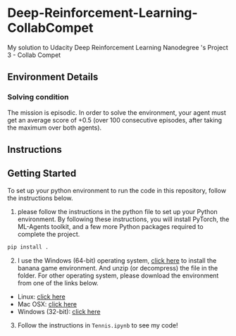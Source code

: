 # Deep-Reinforcement-Learning-CollabCompet
My solution to Udacity Deep Reinforcement Learning Nanodegree 's Project 3 - Collab Compet

## Environment Details



### Solving condition
The mission is episodic. In order to solve the environment, your agent must get an average score of +0.5 (over 100 consecutive episodes, after taking the maximum over both agents).
## Instructions


## Getting Started
To set up your python environment to run the code in this repository, follow the instructions below.


1. please follow the instructions in the python file to set up your Python environment. By following these instructions, you will install PyTorch, the ML-Agents toolkit, and a few more Python packages required to complete the project.
```bash
pip install .
```


2. I use the Windows (64-bit) operating system, [click here](https://s3-us-west-1.amazonaws.com/udacity-drlnd/P3/Tennis/Tennis_Windows_x86_64.zip) to install the banana game environment. And unzip (or decompress) the file in the folder.
For other operating system, please download the environment from one of the links below.
- Linux: [click here](https://s3-us-west-1.amazonaws.com/udacity-drlnd/P3/Tennis/Tennis_Linux.zip)
- Mac OSX: [click here](https://s3-us-west-1.amazonaws.com/udacity-drlnd/P3/Tennis/Tennis.app.zip)
- Windows (32-bit): [click here](https://s3-us-west-1.amazonaws.com/udacity-drlnd/P3/Tennis/Tennis_Windows_x86.zip)


3. Follow the instructions in `Tennis.ipynb` to see my code!  
